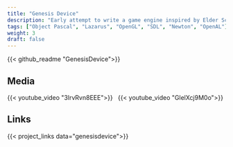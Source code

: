 ```yaml
---
title: "Genesis Device"
description: "Early attempt to write a game engine inspired by Elder Scrolls: Oblivion and Skyrim."
tags: ["Object Pascal", "Lazarus", "OpenGL", "SDL", "Newton", "OpenAL"]
weight: 3
draft: false
---
```


{{< github_readme "GenesisDevice">}}

## Media
{{< youtube_video "3lrvRvn8EEE">}}
&nbsp;
{{< youtube_video "GlelXcj9M0o">}}

## Links
{{< project_links data="genesisdevice">}}